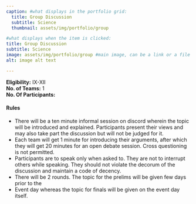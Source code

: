```yaml
---
caption: #what displays in the portfolio grid:
  title: Group Discussion
  subtitle: Science
  thumbnail: assets/img/portfolio/group

#what displays when the item is clicked:
title: Group Discussion
subtitle: Science
image: assets/img/portfolio/group #main image, can be a link or a file in assets/img/portfolio
alt: image alt text

---
```

**Eligibility:** IX-XII\
**No. of Teams:** 1\
**No. Of Participants:**
 
#### Rules
-  There will be a ten minute informal session on discord wherein the topic 
will be introduced and explained. Participants present their views and may 
also take part 
the discussion but will not be judged for it. 
- Each team will get 1 minute for introducing their arguments, after which 
they will 
get 20 minutes for an open debate session. Cross questioning is not 
permitted. 
- Participants are to speak only when asked to. They are not to interrupt 
others while speaking. They should not violate the decorum of the 
discussion and 
maintain a code of decency. 
- There will be 2 rounds. The topic for the prelims will be given few days 
prior to the 
- Event day whereas the topic for finals will be given on the event day itself.
